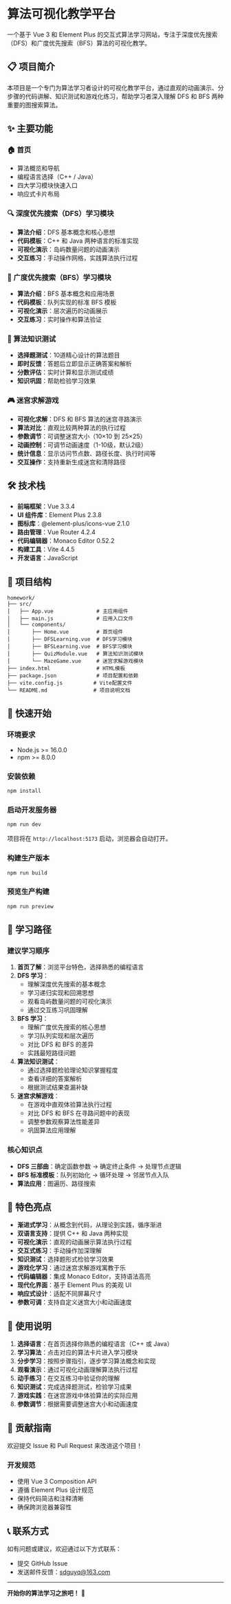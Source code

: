 # 算法可视化教学平台

一个基于 Vue 3 和 Element Plus 的交互式算法学习网站，专注于深度优先搜索（DFS）和广度优先搜索（BFS）算法的可视化教学。

## 📋 项目简介

本项目是一个专门为算法学习者设计的可视化教学平台，通过直观的动画演示、分步骤的代码讲解、知识测试和游戏化练习，帮助学习者深入理解 DFS 和 BFS 两种重要的图搜索算法。

## ✨ 主要功能

### 🏠 首页
- 算法概览和导航
- 编程语言选择（C++ / Java）
- 四大学习模块快速入口
- 响应式卡片布局

### 🔍 深度优先搜索（DFS）学习模块
- **算法介绍**：DFS 基本概念和核心思想
- **代码模板**：C++ 和 Java 两种语言的标准实现
- **可视化演示**：岛屿数量问题的动画演示
- **交互练习**：手动操作网格，实践算法执行过程

### 🌊 广度优先搜索（BFS）学习模块
- **算法介绍**：BFS 基本概念和应用场景
- **代码模板**：队列实现的标准 BFS 模板
- **可视化演示**：层次遍历的动画展示
- **交互练习**：实时操作和算法验证

### 📝 算法知识测试
- **选择题测试**：10道精心设计的算法题目
- **即时反馈**：答题后立即显示正确答案和解析
- **分数评估**：实时计算和显示测试成绩
- **知识巩固**：帮助检验学习效果

### 🎮 迷宫求解游戏
- **可视化求解**：DFS 和 BFS 算法的迷宫寻路演示
- **算法对比**：直观比较两种算法的执行过程
- **参数调节**：可调整迷宫大小（10×10 到 25×25）
- **动画控制**：可调节动画速度（1-10级，默认2级）
- **统计信息**：显示访问节点数、路径长度、执行时间等
- **交互操作**：支持重新生成迷宫和清除路径

## 🛠️ 技术栈

- **前端框架**：Vue 3.3.4
- **UI 组件库**：Element Plus 2.3.8
- **图标库**：@element-plus/icons-vue 2.1.0
- **路由管理**：Vue Router 4.2.4
- **代码编辑器**：Monaco Editor 0.52.2
- **构建工具**：Vite 4.4.5
- **开发语言**：JavaScript

## 📁 项目结构

```
homework/
├── src/
│   ├── App.vue              # 主应用组件
│   ├── main.js              # 应用入口文件
│   └── components/
│       ├── Home.vue         # 首页组件
│       ├── DFSLearning.vue  # DFS学习模块
│       ├── BFSLearning.vue  # BFS学习模块
│       ├── QuizModule.vue   # 算法知识测试模块
│       └── MazeGame.vue     # 迷宫求解游戏模块
├── index.html               # HTML模板
├── package.json             # 项目配置和依赖
├── vite.config.js          # Vite配置文件
└── README.md               # 项目说明文档
```

## 🚀 快速开始

### 环境要求
- Node.js >= 16.0.0
- npm >= 8.0.0

### 安装依赖
```bash
npm install
```

### 启动开发服务器
```bash
npm run dev
```

项目将在 `http://localhost:5173` 启动，浏览器会自动打开。

### 构建生产版本
```bash
npm run build
```

### 预览生产构建
```bash
npm run preview
```

## 🎯 学习路径

### 建议学习顺序
1. **首页了解**：浏览平台特色，选择熟悉的编程语言
2. **DFS 学习**：
   - 理解深度优先搜索的基本概念
   - 学习递归实现和回溯思想
   - 观看岛屿数量问题的可视化演示
   - 通过交互练习巩固理解
3. **BFS 学习**：
   - 理解广度优先搜索的核心思想
   - 学习队列实现和层次遍历
   - 对比 DFS 和 BFS 的差异
   - 实践最短路径问题
4. **算法知识测试**：
   - 通过选择题检验理论知识掌握程度
   - 查看详细的答案解析
   - 根据测试结果查漏补缺
5. **迷宫求解游戏**：
   - 在游戏中直观体验算法执行过程
   - 对比 DFS 和 BFS 在寻路问题中的表现
   - 调整参数观察算法性能差异
   - 巩固算法应用理解

### 核心知识点
- **DFS 三部曲**：确定函数参数 → 确定终止条件 → 处理节点逻辑
- **BFS 标准模板**：队列初始化 → 循环处理 → 邻居节点入队
- **算法应用**：图遍历、路径搜索

## 🌟 特色亮点

- **渐进式学习**：从概念到代码，从理论到实践，循序渐进
- **双语言支持**：提供 C++ 和 Java 两种实现
- **可视化演示**：直观的动画展示算法执行过程
- **交互式练习**：手动操作加深理解
- **知识测试**：选择题形式检验学习效果
- **游戏化学习**：通过迷宫求解游戏寓教于乐
- **代码编辑器**：集成 Monaco Editor，支持语法高亮
- **现代化界面**：基于 Element Plus 的美观 UI
- **响应式设计**：适配不同屏幕尺寸
- **参数可调**：支持自定义迷宫大小和动画速度

## 📝 使用说明

1. **选择语言**：在首页选择你熟悉的编程语言（C++ 或 Java）
2. **学习算法**：点击对应的算法卡片进入学习模块
3. **分步学习**：按照步骤指引，逐步学习算法概念和实现
4. **观看演示**：通过可视化动画理解算法执行过程
5. **动手练习**：在交互练习中验证你的理解
6. **知识测试**：完成选择题测试，检验学习成果
7. **游戏实践**：在迷宫游戏中体验算法的实际应用
8. **参数调节**：根据需要调整迷宫大小和动画速度

## 🤝 贡献指南

欢迎提交 Issue 和 Pull Request 来改进这个项目！

### 开发规范
- 使用 Vue 3 Composition API
- 遵循 Element Plus 设计规范
- 保持代码简洁和注释清晰
- 确保跨浏览器兼容性


## 📞 联系方式

如有问题或建议，欢迎通过以下方式联系：
- 提交 GitHub Issue
- 发送邮件反馈：sdguyq@163.com

---

**开始你的算法学习之旅吧！** 🚀